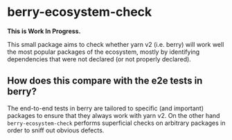 # berry-ecosystem-check

**This is Work In Progress.**

This small package aims to check whether yarn v2 (i.e. berry) will work well the most popular packages of the ecosystem, mostly by identifying dependencies that were not declared (or not properly declared).

## How does this compare with the e2e tests in berry?

The end-to-end tests in berry are tailored to specific (and important) packages to ensure that they always work with yarn v2.
On the other hand `berry-ecosystem-check` performs superficial checks on arbitrary packages in order to sniff out obvious defects.

